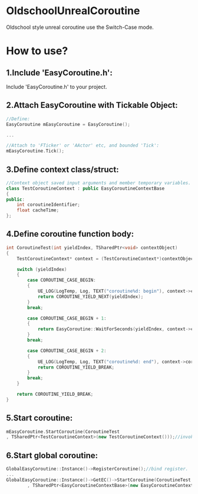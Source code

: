 # OldschoolUnrealCoroutine
Oldschool style unreal coroutine use the Switch-Case mode.

# How to use?

## 1.Include 'EasyCoroutine.h':

Include 'EasyCoroutine.h' to your project.




## 2.Attach EasyCoroutine with Tickable Object:
``` c++
//Define:
EasyCoroutine mEasyCoroutine = EasyCoroutine();

...

//Attach to 'FTicker' or 'AActor' etc, and bounded 'Tick':
mEasyCoroutine.Tick();
```




## 3.Define context class/struct:
``` c++
//Context object saved input arguments and member temporary variables.
class TestCoroutineContext : public EasyCoroutineContextBase
{
public:
    int coroutineIdentifier;
    float cacheTime;
};
```




## 4.Define coroutine function body:
``` c++
int CoroutineTest(int yieldIndex, TSharedPtr<void> contextObject)
{
    TestCoroutineContext* context = (TestCoroutineContext*)contextObject.Get();

    switch (yieldIndex)
    {
        case COROUTINE_CASE_BEGIN:
        {
            UE_LOG(LogTemp, Log, TEXT("coroutine%d: begin"), context->coroutineIdentifier);
            return COROUTINE_YIELD_NEXT(yieldIndex);
        }
        break;

        case COROUTINE_CASE_BEGIN + 1:
        {
            return EasyCoroutine::WaitForSeconds(yieldIndex, context->cacheTime, 1.0);
        }
        break;

        case COROUTINE_CASE_BEGIN + 2:
        {
            UE_LOG(LogTemp, Log, TEXT("coroutine%d: end"), context->coroutineIdentifier);
            return COROUTINE_YIELD_BREAK;
        }
        break;
    }

    return COROUTINE_YIELD_BREAK;
}
```




## 5.Start coroutine:
``` c++
mEasyCoroutine.StartCoroutine(CoroutineTest
, TSharedPtr<TestCoroutineContext>(new TestCoroutineContext()));//invoke, like the unity.
```

## 6.Start global coroutine:
``` c++
GlobalEasyCoroutine::Instance()->RegisterCoroutine();//bind register.
...
GlobalEasyCoroutine::Instance()->GetEC()->StartCoroutine(CoroutineTest
		, TSharedPtr<EasyCoroutineContextBase>(new EasyCoroutineContextBase()));
```
